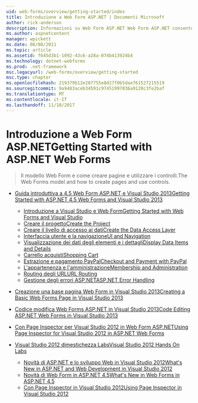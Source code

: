 ```yaml
---
uid: web-forms/overview/getting-started/index
title: Introduzione a Web Form ASP.NET | Documenti Microsoft
author: rick-anderson
description: Informazioni su Web Form ASP.NET Web Form ASP.NET consente di creare siti Web dinamici usando un comune modello di trascinamento e rilascio, basato su eventi. Un'area di progettazione e hund...
ms.author: aspnetcontent
manager: wpickett
ms.date: 08/08/2011
ms.topic: article
ms.assetid: f645d3b1-1092-43c6-a28a-074b413924b4
ms.technology: dotnet-webforms
ms.prod: .net-framework
msc.legacyurl: /web-forms/overview/getting-started
msc.type: chapter
ms.openlocfilehash: 219379b12e207755e8d27f0b5dae761527215519
ms.sourcegitcommit: 9a9483aceb34591c97451997036a9120c3fe2baf
ms.translationtype: MT
ms.contentlocale: it-IT
ms.lasthandoff: 11/10/2017
---
```

<a name="getting-started-with-aspnet-web-forms"></a><span data-ttu-id="076de-104">Introduzione a Web Form ASP.NET</span><span class="sxs-lookup"><span data-stu-id="076de-104">Getting Started with ASP.NET Web Forms</span></span>
====================
> <span data-ttu-id="076de-105">Il modello Web Form e come creare pagine e utilizzare i controlli.</span><span class="sxs-lookup"><span data-stu-id="076de-105">The Web Forms model and how to create pages and use controls.</span></span>


- [<span data-ttu-id="076de-106">Guida introduttiva a 4.5 Web Form ASP.NET e Visual Studio 2013</span><span class="sxs-lookup"><span data-stu-id="076de-106">Getting Started with ASP.NET 4.5 Web Forms and Visual Studio 2013</span></span>](getting-started-with-aspnet-45-web-forms/index.md)

    - [<span data-ttu-id="076de-107">Introduzione a Visual Studio e Web Form</span><span class="sxs-lookup"><span data-stu-id="076de-107">Getting Started with Web Forms and Visual Studio</span></span>](getting-started-with-aspnet-45-web-forms/introduction-and-overview.md)
    - [<span data-ttu-id="076de-108">Creare il progetto</span><span class="sxs-lookup"><span data-stu-id="076de-108">Create the Project</span></span>](getting-started-with-aspnet-45-web-forms/create-the-project.md)
    - [<span data-ttu-id="076de-109">Creare il livello di accesso ai dati</span><span class="sxs-lookup"><span data-stu-id="076de-109">Create the Data Access Layer</span></span>](getting-started-with-aspnet-45-web-forms/create_the_data_access_layer.md)
    - [<span data-ttu-id="076de-110">Interfaccia utente e la navigazione</span><span class="sxs-lookup"><span data-stu-id="076de-110">UI and Navigation</span></span>](getting-started-with-aspnet-45-web-forms/ui_and_navigation.md)
    - [<span data-ttu-id="076de-111">Visualizzazione dei dati degli elementi e i dettagli</span><span class="sxs-lookup"><span data-stu-id="076de-111">Display Data Items and Details</span></span>](getting-started-with-aspnet-45-web-forms/display_data_items_and_details.md)
    - [<span data-ttu-id="076de-112">Carrello acquisti</span><span class="sxs-lookup"><span data-stu-id="076de-112">Shopping Cart</span></span>](getting-started-with-aspnet-45-web-forms/shopping-cart.md)
    - [<span data-ttu-id="076de-113">Estrazione e pagamento PayPal</span><span class="sxs-lookup"><span data-stu-id="076de-113">Checkout and Payment with PayPal</span></span>](getting-started-with-aspnet-45-web-forms/checkout-and-payment-with-paypal.md)
    - [<span data-ttu-id="076de-114">L'appartenenza e l'amministrazione</span><span class="sxs-lookup"><span data-stu-id="076de-114">Membership and Administration</span></span>](getting-started-with-aspnet-45-web-forms/membership-and-administration.md)
    - [<span data-ttu-id="076de-115">Routing degli URL</span><span class="sxs-lookup"><span data-stu-id="076de-115">URL Routing</span></span>](getting-started-with-aspnet-45-web-forms/url-routing.md)
    - [<span data-ttu-id="076de-116">Gestione degli errori ASP.NET</span><span class="sxs-lookup"><span data-stu-id="076de-116">ASP.NET Error Handling</span></span>](getting-started-with-aspnet-45-web-forms/aspnet-error-handling.md)
- [<span data-ttu-id="076de-117">Creazione una base pagina Web Form in Visual Studio 2013</span><span class="sxs-lookup"><span data-stu-id="076de-117">Creating a Basic Web Forms Page in Visual Studio 2013</span></span>](creating-a-basic-web-forms-page.md)
- [<span data-ttu-id="076de-118">Codice modifica Web Forms ASP.NET in Visual Studio 2013</span><span class="sxs-lookup"><span data-stu-id="076de-118">Code Editing ASP.NET Web Forms in Visual Studio 2013</span></span>](code-editing-in-web-forms-pages.md)
- [<span data-ttu-id="076de-119">Con Page Inspector per Visual Studio 2012 in Web Form ASP.NET</span><span class="sxs-lookup"><span data-stu-id="076de-119">Using Page Inspector for Visual Studio 2012 in ASP.NET Web Forms</span></span>](using-page-inspector-in-a-visual-studio-11-beta-web-forms-project.md)
- [<span data-ttu-id="076de-120">Visual Studio 2012 dimestichezza Labs</span><span class="sxs-lookup"><span data-stu-id="076de-120">Visual Studio 2012 Hands On Labs</span></span>](hands-on-labs/index.md)

    - [<span data-ttu-id="076de-121">Novità di ASP.NET e lo sviluppo Web in Visual Studio 2012</span><span class="sxs-lookup"><span data-stu-id="076de-121">What's New in ASP.NET and Web Development in Visual Studio 2012</span></span>](hands-on-labs/whats-new-in-aspnet-and-web-development-in-visual-studio-2012.md)
    - [<span data-ttu-id="076de-122">Novità di Web Form in ASP.NET 4.5</span><span class="sxs-lookup"><span data-stu-id="076de-122">What's New in Web Forms in ASP.NET 4.5</span></span>](hands-on-labs/whats-new-in-web-forms-in-aspnet-45.md)
    - [<span data-ttu-id="076de-123">Con Page Inspector in Visual Studio 2012</span><span class="sxs-lookup"><span data-stu-id="076de-123">Using Page Inspector in Visual Studio 2012</span></span>](hands-on-labs/using-page-inspector-in-visual-studio-2012.md)
